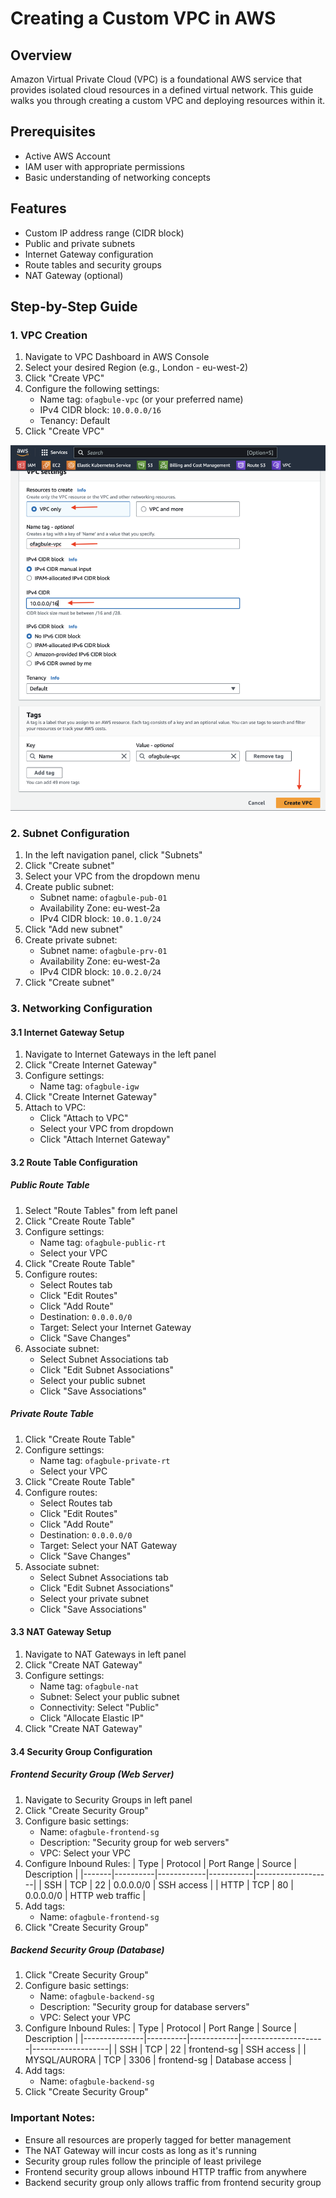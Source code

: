 # Creating a Custom VPC in AWS

## Overview

Amazon Virtual Private Cloud (VPC) is a foundational AWS service that provides isolated cloud resources in a defined virtual network. This guide walks you through creating a custom VPC and deploying resources within it.

## Prerequisites

- Active AWS Account
- IAM user with appropriate permissions
- Basic understanding of networking concepts

## Features

- Custom IP address range (CIDR block)
- Public and private subnets
- Internet Gateway configuration
- Route tables and security groups
- NAT Gateway (optional)

## Step-by-Step Guide

### 1. VPC Creation

1. Navigate to VPC Dashboard in AWS Console
2. Select your desired Region (e.g., London - eu-west-2)
3. Click "Create VPC"
4. Configure the following settings:
   - Name tag: `ofagbule-vpc` (or your preferred name)
   - IPv4 CIDR block: `10.0.0.0/16`
   - Tenancy: Default
5. Click "Create VPC"

![Create VPC](imgs/1.create_vpc.png)

### 2. Subnet Configuration

1. In the left navigation panel, click "Subnets"
2. Click "Create subnet"
3. Select your VPC from the dropdown menu
4. Create public subnet:
   - Subnet name: `ofagbule-pub-01`
   - Availability Zone: eu-west-2a
   - IPv4 CIDR block: `10.0.1.0/24`
5. Click "Add new subnet"
6. Create private subnet:
   - Subnet name: `ofagbule-prv-01`
   - Availability Zone: eu-west-2a
   - IPv4 CIDR block: `10.0.2.0/24`
7. Click "Create subnet"

### 3. Networking Configuration

#### 3.1 Internet Gateway Setup
1. Navigate to Internet Gateways in the left panel
2. Click "Create Internet Gateway"
3. Configure settings:
   - Name tag: `ofagbule-igw`
4. Click "Create Internet Gateway"
5. Attach to VPC:
   - Click "Attach to VPC"
   - Select your VPC from dropdown
   - Click "Attach Internet Gateway"

#### 3.2 Route Table Configuration

##### Public Route Table
1. Select "Route Tables" from left panel
2. Click "Create Route Table"
3. Configure settings:
   - Name tag: `ofagbule-public-rt`
   - Select your VPC
4. Click "Create Route Table"
5. Configure routes:
   - Select Routes tab
   - Click "Edit Routes"
   - Click "Add Route"
   - Destination: `0.0.0.0/0`
   - Target: Select your Internet Gateway
   - Click "Save Changes"
6. Associate subnet:
   - Select Subnet Associations tab
   - Click "Edit Subnet Associations"
   - Select your public subnet
   - Click "Save Associations"

##### Private Route Table
1. Click "Create Route Table"
2. Configure settings:
   - Name tag: `ofagbule-private-rt`
   - Select your VPC
3. Click "Create Route Table"
4. Configure routes:
   - Select Routes tab
   - Click "Edit Routes"
   - Click "Add Route"
   - Destination: `0.0.0.0/0`
   - Target: Select your NAT Gateway
   - Click "Save Changes"
5. Associate subnet:
   - Select Subnet Associations tab
   - Click "Edit Subnet Associations"
   - Select your private subnet
   - Click "Save Associations"

#### 3.3 NAT Gateway Setup
1. Navigate to NAT Gateways in left panel
2. Click "Create NAT Gateway"
3. Configure settings:
   - Name tag: `ofagbule-nat`
   - Subnet: Select your public subnet
   - Connectivity: Select "Public"
   - Click "Allocate Elastic IP"
4. Click "Create NAT Gateway"

#### 3.4 Security Group Configuration

##### Frontend Security Group (Web Server)
1. Navigate to Security Groups in left panel
2. Click "Create Security Group"
3. Configure basic settings:
   - Name: `ofagbule-frontend-sg`
   - Description: "Security group for web servers"
   - VPC: Select your VPC
4. Configure Inbound Rules:
   | Type  | Protocol | Port Range | Source    | Description        |
   |-------|----------|------------|-----------|-------------------|
   | SSH   | TCP      | 22         | 0.0.0.0/0 | SSH access        |
   | HTTP  | TCP      | 80         | 0.0.0.0/0 | HTTP web traffic  |
5. Add tags:
   - Name: `ofagbule-frontend-sg`
6. Click "Create Security Group"

##### Backend Security Group (Database)
1. Click "Create Security Group"
2. Configure basic settings:
   - Name: `ofagbule-backend-sg`
   - Description: "Security group for database servers"
   - VPC: Select your VPC
3. Configure Inbound Rules:
   | Type          | Protocol | Port Range | Source              | Description        |
   |---------------|----------|------------|---------------------|-------------------|
   | SSH           | TCP      | 22         | frontend-sg         | SSH access        |
   | MYSQL/AURORA  | TCP      | 3306       | frontend-sg         | Database access   |
4. Add tags:
   - Name: `ofagbule-backend-sg`
5. Click "Create Security Group"

### Important Notes:
- Ensure all resources are properly tagged for better management
- The NAT Gateway will incur costs as long as it's running
- Security group rules follow the principle of least privilege
- Frontend security group allows inbound HTTP traffic from anywhere
- Backend security group only allows traffic from frontend security group